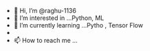 - 👋 Hi, I’m @raghu-1136
- 👀 I’m interested in ...Python, ML
- 🌱 I’m currently learning ...Pytho , Tensor Flow
- 
- 📫 How to reach me ...

<!---
raghu-1136/raghu-1136 is a ✨ special ✨ repository because its `README.md` (this file) appears on your GitHub profile.
You can click the Preview link to take a look at your changes.
--->
